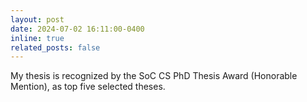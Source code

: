 ```yaml
---
layout: post
date: 2024-07-02 16:11:00-0400
inline: true
related_posts: false
---
```


My thesis is recognized by the SoC CS PhD Thesis Award (Honorable Mention), as top five selected theses.
